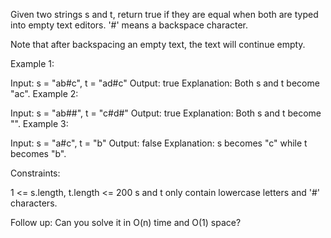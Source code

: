 Given two strings s and t, return true if they are equal when both are typed into empty text editors. '#' means a backspace character.

Note that after backspacing an empty text, the text will continue empty.



Example 1:

Input: s = "ab#c", t = "ad#c"
Output: true
Explanation: Both s and t become "ac".
Example 2:

Input: s = "ab##", t = "c#d#"
Output: true
Explanation: Both s and t become "".
Example 3:

Input: s = "a#c", t = "b"
Output: false
Explanation: s becomes "c" while t becomes "b".


Constraints:

1 <= s.length, t.length <= 200
s and t only contain lowercase letters and '#' characters.


Follow up: Can you solve it in O(n) time and O(1) space?